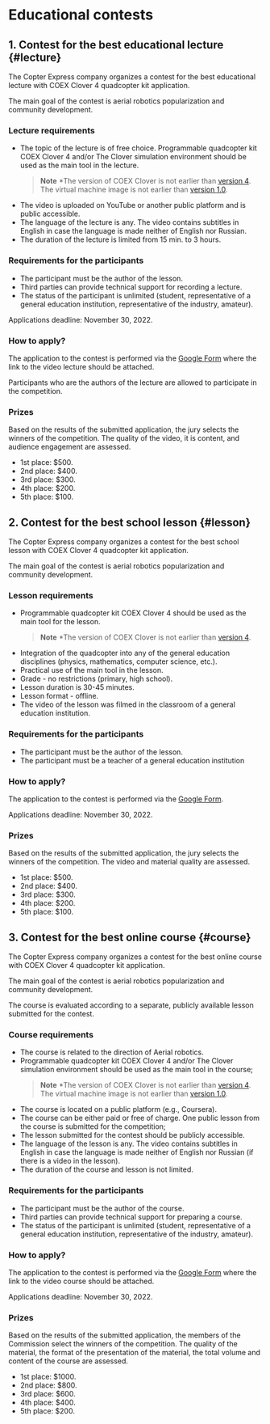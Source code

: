 # Educational contests

## 1. Contest for the best educational lecture {#lecture}

The Copter Express company organizes a contest for the best educational lecture with COEX Clover 4 quadcopter kit application.

The main goal of the contest is aerial robotics popularization  and community development.

### Lecture requirements

* The topic of the lecture is of free choice. Programmable quadcopter kit COEX Clover 4 and/or The Clover simulation environment should be used as the main tool in the lecture.
  > **Note** *The version of COEX Clover is not earlier than [version 4](https://clover.coex.tech/en/assemble_4.html). The virtual machine image is not earlier than [version 1.0](https://github.com/CopterExpress/clover_vm/releases/tag/v1.0).
* The video is uploaded on YouTube or another public platform and is public accessible.
* The language of the lecture is any. The video contains subtitles in English in case the language is made neither of English nor Russian.
* The duration of the lecture is limited from 15 min. to 3 hours.

### Requirements for the participants

* The participant must be the author of the lesson.
* Third parties can provide technical support for recording a lecture.
* The status of the participant is unlimited (student, representative of a general education institution, representative of the industry, amateur).

Applications deadline: November 30, 2022.

### How to apply?

The application to the contest is performed via the [Google Form](https://docs.google.com/forms/d/e/1FAIpQLScE2kN5dO2OYNSM8hOYzOa5Qvh2uDdd9Fjx8OnL1W93bfEBgw/viewform) where the link to the video lecture should be attached.

Participants who are the authors of the lecture are allowed to participate in the competition.

### Prizes

Based on the results of the submitted application, the jury selects the winners of the competition. The quality of the video, it is content, and audience engagement are assessed.

* 1st place: $500.
* 2nd place: $400.
* 3rd place: $300.
* 4th place: $200.
* 5th place: $100.

## 2. Contest for the best school lesson {#lesson}

The Copter Express company organizes a contest for the best school lesson with COEX Clover 4 quadcopter kit application.

The main goal of the contest is aerial robotics popularization  and community development.

### Lesson requirements

* Programmable quadcopter kit COEX Clover 4 should be used as the main tool for the lesson.
  > **Note** *The version of COEX Clover is not earlier than [version 4](https://clover.coex.tech/en/assemble_4.html).
* Integration of the quadcopter into any of the general education disciplines (physics, mathematics, computer science, etc.).
* Practical use of the main tool in the lesson.
* Grade - no restrictions (primary, high school).
* Lesson duration is 30-45 minutes.
* Lesson format - offline.
* The video of the lesson was filmed in the classroom of a general education institution.

### Requirements for the participants

* The participant must be the author of the lesson.
* The participant must be a teacher of a general education institution

### How to apply?

The application to the contest is performed via the [Google Form](https://docs.google.com/forms/d/e/1FAIpQLSdelVy6yQ1iN6u88KeiEIKGj7gGaM0xccSt2tiYKB46ICmjkQ/viewform).

Applications deadline: November 30, 2022.

### Prizes

Based on the results of the submitted application, the jury selects the winners of the competition. The video and material quality are assessed.

* 1st place: $500.
* 2nd place: $400.
* 3rd place: $300.
* 4th place: $200.
* 5th place: $100.

## 3. Contest for the best online course {#course}

The Copter Express company organizes a contest for the best online course with COEX Clover 4 quadcopter kit application.

The main goal of the contest is aerial robotics popularization  and community development.

The course is evaluated according to a separate, publicly available lesson submitted for the contest.

### Course requirements

* The course is related to the direction of Aerial robotics.
* Programmable quadcopter kit COEX Clover 4 and/or The Clover simulation environment should be used as the main tool in the course;
  > **Note** *The version of COEX Clover is not earlier than [version 4](https://clover.coex.tech/en/assemble_4.html). The virtual machine image is not earlier than [version 1.0](https://github.com/CopterExpress/clover_vm/releases/tag/v1.0).
* The course is located on a public platform (e.g., Coursera).
* The course can be either paid or free of charge. One public lesson from the course is submitted for the competition;
* The lesson submitted for the contest should be publicly accessible.
* The language of the lesson is any. The video contains subtitles in English in case the language is made neither of English nor Russian (if there is a video in the lesson).
* The duration of the course and lesson is not limited.

### Requirements for the participants

* The participant must be the author of the course.
* Third parties can provide technical support for preparing a course.
* The status of the participant is unlimited (student, representative of a general education institution, representative of the industry, amateur).

### How to apply?

The application to the contest is performed via the [Google Form](https://docs.google.com/forms/d/e/1FAIpQLSdf2Q68X4hPnFE9f3EP95AxPNnzHKqIsFHtTRT6EBKiH93wzg/viewform) where the link to the video course should be attached.

Applications deadline: November 30, 2022.

### Prizes

Based on the results of the submitted application, the members of the Commission select the winners of the competition. The quality of the material, the format of the presentation of the material, the total volume and content of the course are assessed.

* 1st place: $1000.
* 2nd place: $800.
* 3rd place: $600.
* 4th place: $400.
* 5th place: $200.
